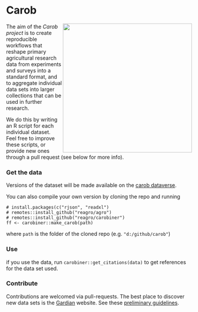 # Carob

<img align="right" width="350" height="350" src="https://github.com/reagro/carob/raw/master/img/carob.png">
<p style="text-align:right;"><fontlogo by Zane Dax</p>

The aim of the *Carob project* is to create reproducible workflows that reshape primary agricultural research data from experiments and surveys into a standard format, and to aggregate individual data sets into larger collections that can be used in further research.

We do this by writing an R script for each individual dataset. Feel free to improve these scripts, or provide new ones through a pull request (see below for more info). 


### Get the data

Versions of the dataset will be made available on the [carob dataverse](https://dataverse.harvard.edu/dataverse/carob/).

You can also compile your own version by cloning the repo and running 

```
# install.packages(c("rjson", "readxl")
# remotes::install_github("reagro/agro")
# remotes::install_github("reagro/carobiner")
ff <- carobiner::make_carob(path)
```

where `path` is the folder of the cloned repo (e.g. `"d:/github/carob"`)

### Use

if you use the data, run `carobiner::get_citations(data)` to get references for the data set used. 

### Contribute 

Contributions are welcomed via pull-requests. The best place to discover new data sets is the [Gardian](https://gardian.bigdata.cgiar.org/) website. See these [preliminary guidelines](https://github.com/reagro/carob/wiki/Guidelines).

